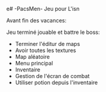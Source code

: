 e# -PacsMen-
Jeu pour L'isn

Avant fin des vacances:

Jeu terminé jouable et battre le boss:
- Terminer l'éditur de maps 
- Avoir toutes les textures
- Map aléatoire
- Menu principal
- Inventaire
- Gestion de l'écran de combat
- Utiliser potion depuis l'inventaire
